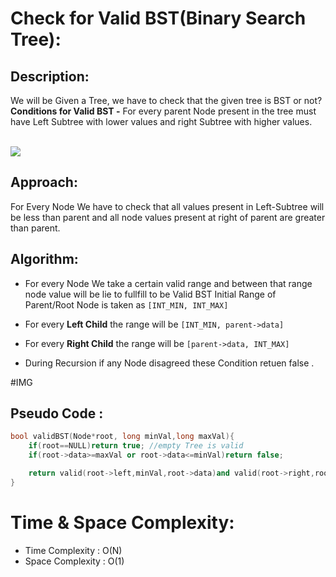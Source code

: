 # Check for Valid BST(Binary Search Tree):

## Description:
We will be Given a Tree, we have to check that the given tree is BST or not? 
**Conditions for Valid BST -** For every parent Node present in the tree must have Left Subtree with lower values and right Subtree with higher values.
 <br><br>

![](https://media.geeksforgeeks.org/wp-content/uploads/BSTSearch.png)

## Approach:
For Every Node We have to check that all values present in Left-Subtree will be less than parent and all node values present at right of parent are greater than parent.

## Algorithm:
- For every Node We take a certain valid range and between that range node value will be lie to fullfill to be Valid BST
 Initial Range of Parent/Root Node is taken as 
 ```[INT_MIN, INT_MAX]```

- For every **Left Child** the range will be  ```[INT_MIN, parent->data]```
- For every **Right Child** the range will be 
 ```[parent->data, INT_MAX]```
- During Recursion if any Node disagreed these Condition retuen false .

#IMG

## Pseudo Code :
```cpp
bool validBST(Node*root, long minVal,long maxVal){
    if(root==NULL)return true; //empty Tree is valid
    if(root->data>=maxVal or root->data<=minVal)return false;

    return valid(root->left,minVal,root->data)and valid(root->right,root->data,maxVal);//1st Left recursion Then right 
}
```
# Time & Space Complexity:
- Time Complexity : O(N)
- Space Complexity : O(1)